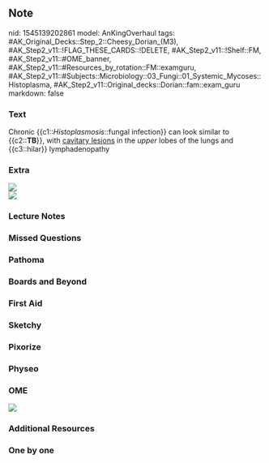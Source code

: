 ## Note
nid: 1545139202861
model: AnKingOverhaul
tags: #AK_Original_Decks::Step_2::Cheesy_Dorian_(M3), #AK_Step2_v11::!FLAG_THESE_CARDS::!DELETE, #AK_Step2_v11::!Shelf::FM, #AK_Step2_v11::#OME_banner, #AK_Step2_v11::#Resources_by_rotation::FM::examguru, #AK_Step2_v11::#Subjects::Microbiology::03_Fungi::01_Systemic_Mycoses::Histoplasma, #AK_Step2_v11::Original_decks::Dorian::fam::exam_guru
markdown: false

### Text
Chronic {{c1::<i>Histoplasmosis</i>::fungal infection}} can look
similar to {{c2::<b>TB</b>}}, with <u>cavitary lesions</u> in the
<i>upper</i> lobes of the lungs and {{c3::hilar}} lymphadenopathy

### Extra
<div>
  <b><img src="paste-29437705847199.jpg"></b>
</div>
<div>
  <b><img src="paste-29459180683546.jpg"></b>
</div>

### Lecture Notes


### Missed Questions


### Pathoma


### Boards and Beyond


### First Aid


### Sketchy


### Pixorize


### Physeo


### OME
<div class="ome-widget">
  <a href="https://onlinemeded.org?ref=anki"><img src=
  "_OME_AnkiFlashcards_General_4.png"></a>
</div>

### Additional Resources


### One by one

